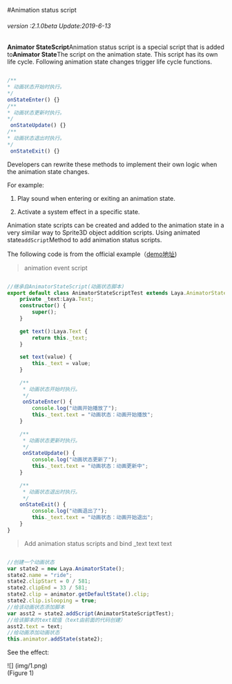 #Animation status script

###### *version :2.1.0beta   Update:2019-6-13*

​**Animator StateScript**Animation status script is a special script that is added to**Animator State**The script on the animation state. This script has its own life cycle. Following animation state changes trigger life cycle functions.


```typescript

/**
* 动画状态开始时执行。
*/
onStateEnter() {}
/**
* 动画状态更新时执行。
*/
 onStateUpdate() {}
/**
* 动画状态退出时执行。
*/
 onStateExit() {}
```


Developers can rewrite these methods to implement their own logic when the animation state changes.

For example:

1. Play sound when entering or exiting an animation state.

2. Activate a system effect in a specific state.

Animation state scripts can be created and added to the animation state in a very similar way to Sprite3D object addition scripts. Using animated state`addScript`Method to add animation status scripts.

The following code is from the official example（[demo地址](https://layaair.ldc.layabox.com/demo2/?language=ch&category=3d&group=Animation3D&name=AnimatorStateScriptDemo))

> animation event script


```typescript

//继承自AnimatorStateScript(动画状态脚本)
export default class AnimatorStateScriptTest extends Laya.AnimatorStateScript {
    private _text:Laya.Text;
    constructor() {
        super();
    }
    
	get text():Laya.Text {
		return this._text;
	}
    
	set text(value) {
		this._text = value;
	}
    
	/**
	 * 动画状态开始时执行。
	 */
	 onStateEnter() {
		console.log("动画开始播放了");
		this._text.text = "动画状态：动画开始播放";
	}
	
	/**
	 * 动画状态更新时执行。
	 */
	 onStateUpdate() {
		console.log("动画状态更新了");
		this._text.text = "动画状态：动画更新中";
	}
	
	/**
	 * 动画状态退出时执行。
	 */
	onStateExit() {
		console.log("动画退出了");
		this._text.text = "动画状态：动画开始退出";
	}
}
```


> Add animation status scripts and bind _text text text


```typescript

//创建一个动画状态
var state2 = new Laya.AnimatorState();
state2.name = "ride";
state2.clipStart = 0 / 581;
state2.clipEnd = 33 / 581;
state2.clip = animator.getDefaultState().clip;
state2.clip.islooping = true;
//给该动画状态添加脚本
var asst2 = state2.addScript(AnimatorStateScriptTest);
//给该脚本的text赋值（text由前面的代码创建）
asst2.text = text;
//给动画添加动画状态
this.animator.addState(state2);
```


See the effect:

![] (img/1.png)<br> (Figure 1)